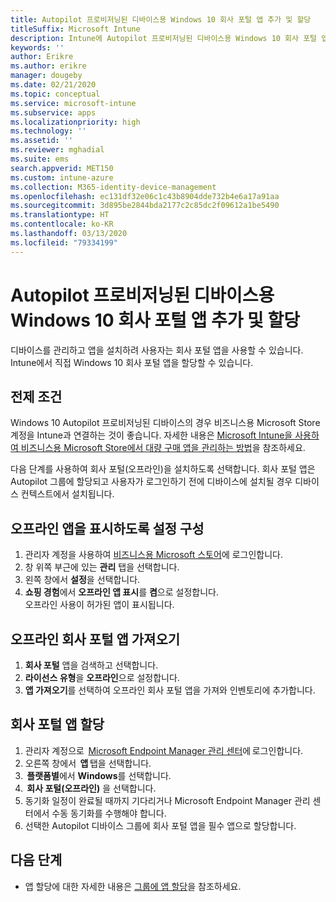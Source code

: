 ```yaml
---
title: Autopilot 프로비저닝된 디바이스용 Windows 10 회사 포털 앱 추가 및 할당
titleSuffix: Microsoft Intune
description: Intune에 Autopilot 프로비저닝된 디바이스용 Windows 10 회사 포털 앱 추가 및 할당
keywords: ''
author: Erikre
ms.author: erikre
manager: dougeby
ms.date: 02/21/2020
ms.topic: conceptual
ms.service: microsoft-intune
ms.subservice: apps
ms.localizationpriority: high
ms.technology: ''
ms.assetid: ''
ms.reviewer: mghadial
ms.suite: ems
search.appverid: MET150
ms.custom: intune-azure
ms.collection: M365-identity-device-management
ms.openlocfilehash: ec131df32e06c1c43b8904dde732b4e6a17a91aa
ms.sourcegitcommit: 3d895be2844bda2177c2c85dc2f09612a1be5490
ms.translationtype: HT
ms.contentlocale: ko-KR
ms.lasthandoff: 03/13/2020
ms.locfileid: "79334199"
---
```

# <a name="add-and-assign-the-windows-10-company-portal-app-for-autopilot-provisioned-devices"></a>Autopilot 프로비저닝된 디바이스용 Windows 10 회사 포털 앱 추가 및 할당

디바이스를 관리하고 앱을 설치하려 사용자는 회사 포털 앱을 사용할 수 있습니다. Intune에서 직접 Windows 10 회사 포털 앱을 할당할 수 있습니다. 

## <a name="prerequisites"></a>전제 조건

Windows 10 Autopilot 프로비저닝된 디바이스의 경우 비즈니스용 Microsoft Store 계정을 Intune과 연결하는 것이 좋습니다. 자세한 내용은 [Microsoft Intune을 사용하여 비즈니스용 Microsoft Store에서 대량 구매 앱을 관리하는 방법](windows-store-for-business.md)을 참조하세요.

다음 단계를 사용하여 회사 포털(오프라인)을 설치하도록 선택합니다. 회사 포털 앱은 Autopilot 그룹에 할당되고 사용자가 로그인하기 전에 디바이스에 설치될 경우 디바이스 컨텍스트에서 설치됩니다. 

## <a name="configure-settings-to-show-offline-app"></a>오프라인 앱을 표시하도록 설정 구성

1. 관리자 계정을 사용하여 [비즈니스용 Microsoft 스토어](https://www.microsoft.com/business-store)에 로그인합니다.
2. 창 위쪽 부근에 있는 **관리** 탭을 선택합니다.
3. 왼쪽 창에서 **설정**을 선택합니다.
4. **쇼핑 경험**에서 **오프라인 앱 표시**를 **켬**으로 설정합니다.  
    오프라인 사용이 허가된 앱이 표시됩니다.

## <a name="get-the-offline-company-portal-app"></a>오프라인 회사 포털 앱 가져오기

1. **회사 포털** 앱을 검색하고 선택합니다.
2. **라이선스 유형**을 **오프라인**으로 설정합니다.
3. **앱 가져오기**를 선택하여 오프라인 회사 포털 앱을 가져와 인벤토리에 추가합니다.

## <a name="assign-the-company-portal-app"></a>회사 포털 앱 할당

1. 관리자 계정으로  [Microsoft Endpoint Manager 관리 센터](https://go.microsoft.com/fwlink/?linkid=2109431)에 로그인합니다. 
2. 오른쪽 창에서  **앱** 탭을 선택합니다.
3.  **플랫폼별**에서 **Windows**를 선택합니다.
4.  **회사 포털(오프라인)** 을 선택합니다.
5. 동기화 일정이 완료될 때까지 기다리거나 Microsoft Endpoint Manager 관리 센터에서 수동 동기화를 수행해야 합니다.
6. 선택한 Autopilot 디바이스 그룹에 회사 포털 앱을 필수 앱으로 할당합니다.

## <a name="next-steps"></a>다음 단계

- 앱 할당에 대한 자세한 내용은 [그룹에 앱 할당](apps-deploy.md)을 참조하세요.

